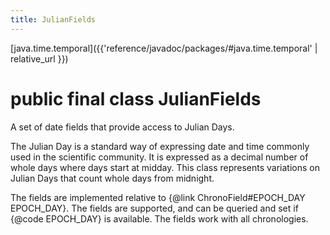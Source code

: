 ```yaml
---
title: JulianFields
---
```


[java.time.temporal]({{'reference/javadoc/packages/#java.time.temporal' | relative_url }})

# public final class JulianFields


A set of date fields that provide access to Julian Days.
 <p>
 The Julian Day is a standard way of expressing date and time commonly used in the scientific community.
 It is expressed as a decimal number of whole days where days start at midday.
 This class represents variations on Julian Days that count whole days from midnight.
 <p>
 The fields are implemented relative to {@link ChronoField#EPOCH_DAY EPOCH_DAY}.
 The fields are supported, and can be queried and set if {@code EPOCH_DAY} is available.
 The fields work with all chronologies.